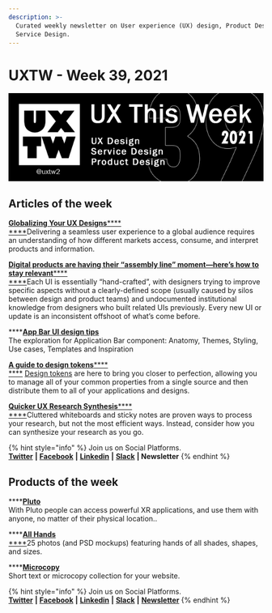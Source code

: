 ```yaml
---
description: >-
  Curated weekly newsletter on User experience (UX) design, Product Design and
  Service Design.
---
```


# UXTW - Week 39, 2021

![UXThisWeek - Issue #39 October, 2021](../.gitbook/assets/uxtw-banner-2021-39.jpg)



## Articles of the week

****[**Globalizing Your UX Designs**](https://indeed.design/article/globalizing-your-ux-designs?ref=uxthisweek)****[****\
****](https://airbnb.design/evolving-by-design/?ref=uxthisweek)Delivering a seamless user experience to a global audience requires an understanding of how different markets access, consume, and interpret products and information.

****[**Digital products are having their “assembly line” moment—here’s how to stay relevant**](https://www.invisionapp.com/inside-design/design-systems-revolution-how-to-adapt/?ref=uxthisweek)****[****\
****](https://uxplanet.org/10-simple-tips-to-improve-user-testing-6a86c84e2794/?ref=uxthisweek)Each UI is essentially “hand-crafted”, with designers trying to improve specific aspects without a clearly-defined scope (usually caused by silos between design and product teams) and undocumented institutional knowledge from designers who built related UIs previously. Every new UI or update is an inconsistent offshoot of what’s come before.

****[**App Bar UI design tips**](https://setproduct.com/blog/appbar-ui-design/?ref=uxthisweek)\
The exploration for Application Bar component: Anatomy, Themes, Styling, Use cases, Templates and Inspiration

****[**A guide to design tokens**](https://www.invisionapp.com/inside-design/design-tokens/)****[****\
****](https://productcoalition.com/product-discovery-playbook-a579bbe3e572/?ref=uxthisweek) [Design tokens](https://support.invisionapp.com/hc/en-us/articles/360049950931) are here to bring you closer to perfection, allowing you to manage all of your common properties from a single source and then distribute them to all of your applications and designs.

****[**Quicker UX Research Synthesis**](https://uxtools.co/blog/quicker-ux-research-synthesis/?ref=uxthisweek)****[****\
****](https://uxdesign.cc/how-bob-moog-brought-usability-heuristics-to-the-electronic-synthesizer-a6797a3a9192)Cluttered whiteboards and sticky notes are proven ways to process your research, but not the most efficient ways. Instead, consider how you can synthesize your research as you go.

{% hint style="info" %}
Join us on Social Platforms. \
[**Twitter**](https://twitter.com/uxtw2) **|** [**Facebook**](https://www.facebook.com/webusabilityandux) **|** [**Linkedin**](https://www.linkedin.com/groups/1875717/) **|** [**Slack**](https://join.slack.com/t/uxthisweek/shared\_invite/zt-szpdweo1-d78hso8FppFcI68Xue\_9Yw) **| Newsletter**
{% endhint %}

## Products of the week

****[**Pluto**](https://www.pluto.app/?ref=uxthisweek)\
With Pluto people can access powerful XR applications, and use them with anyone, no matter of their physical location..

****[**All Hands**\
****](https://nappy.co/all-hands/?ref=uxthiseek)25 photos (and PSD mockups) featuring hands of all shades, shapes, and sizes.

****[**Microcopy**](https://www.microcopy.me/?ref=uxthisweek)\
Short text or microcopy collection for your website.&#x20;

{% hint style="info" %}
Join us on Social Platforms.\
[**Twitter**](https://twitter.com/uxtw2) **|** [**Facebook**](https://www.facebook.com/webusabilityandux) **|** [**Linkedin**](https://www.linkedin.com/groups/1875717/) **|** [**Slack**](https://join.slack.com/t/uxthisweek/shared\_invite/zt-szpdweo1-d78hso8FppFcI68Xue\_9Yw) **|** [**Newsletter**](https://gmail.us17.list-manage.com/subscribe?u=1b23fd286b43ac36e4acba123\&id=0009036f95)
{% endhint %}
